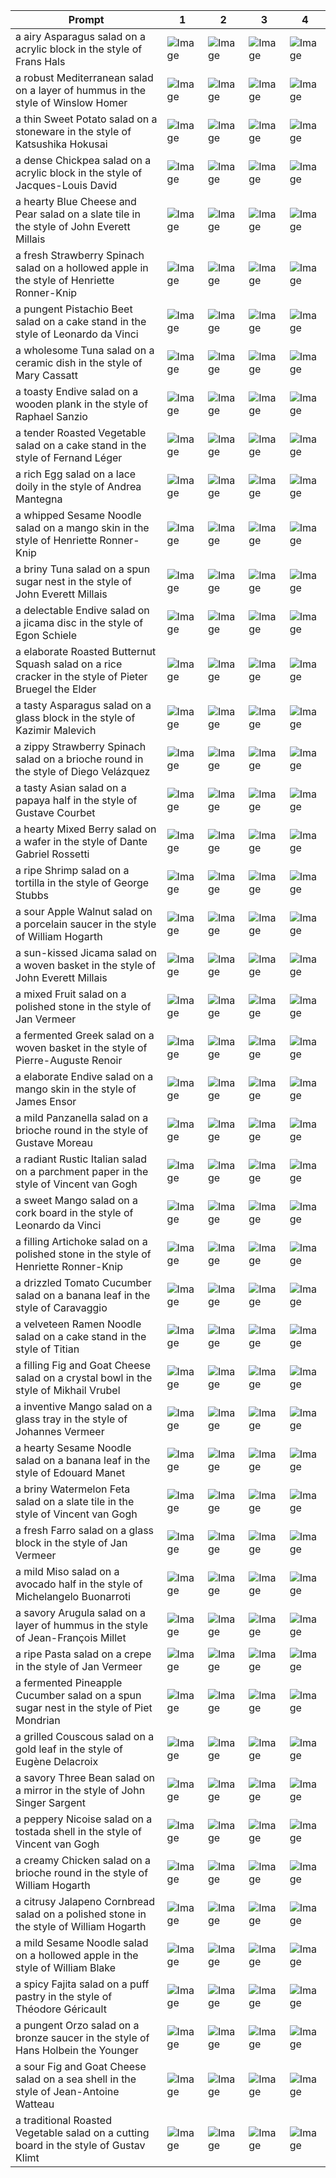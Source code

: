 | Prompt | 1 | 2 | 3 | 4 |
|-|-|-|-|-|
| a airy Asparagus salad on a acrylic block in the style of Frans Hals | ![Image](https://salad-benchmark-public-assets.s3.us-east-2.amazonaws.com/sdxl/c727faf0-1250-4ad2-9e45-5ab730ab14b0-0.jpg) | ![Image](https://salad-benchmark-public-assets.s3.us-east-2.amazonaws.com/sdxl/c727faf0-1250-4ad2-9e45-5ab730ab14b0-1.jpg) | ![Image](https://salad-benchmark-public-assets.s3.us-east-2.amazonaws.com/sdxl/c727faf0-1250-4ad2-9e45-5ab730ab14b0-2.jpg) | ![Image](https://salad-benchmark-public-assets.s3.us-east-2.amazonaws.com/sdxl/c727faf0-1250-4ad2-9e45-5ab730ab14b0-3.jpg) |
| a robust Mediterranean salad on a layer of hummus in the style of Winslow Homer | ![Image](https://salad-benchmark-public-assets.s3.us-east-2.amazonaws.com/sdxl/e7c5f383-5ca9-44d4-bee9-5e0e255b66f2-0.jpg) | ![Image](https://salad-benchmark-public-assets.s3.us-east-2.amazonaws.com/sdxl/e7c5f383-5ca9-44d4-bee9-5e0e255b66f2-1.jpg) | ![Image](https://salad-benchmark-public-assets.s3.us-east-2.amazonaws.com/sdxl/e7c5f383-5ca9-44d4-bee9-5e0e255b66f2-2.jpg) | ![Image](https://salad-benchmark-public-assets.s3.us-east-2.amazonaws.com/sdxl/e7c5f383-5ca9-44d4-bee9-5e0e255b66f2-3.jpg) |
| a thin Sweet Potato salad on a stoneware in the style of Katsushika Hokusai | ![Image](https://salad-benchmark-public-assets.s3.us-east-2.amazonaws.com/sdxl/74985705-255f-406a-b651-76e57d7703df-0.jpg) | ![Image](https://salad-benchmark-public-assets.s3.us-east-2.amazonaws.com/sdxl/74985705-255f-406a-b651-76e57d7703df-1.jpg) | ![Image](https://salad-benchmark-public-assets.s3.us-east-2.amazonaws.com/sdxl/74985705-255f-406a-b651-76e57d7703df-2.jpg) | ![Image](https://salad-benchmark-public-assets.s3.us-east-2.amazonaws.com/sdxl/74985705-255f-406a-b651-76e57d7703df-3.jpg) |
| a dense Chickpea salad on a acrylic block in the style of Jacques-Louis David | ![Image](https://salad-benchmark-public-assets.s3.us-east-2.amazonaws.com/sdxl/b4825203-4b18-46c2-a4a8-acef412fac45-0.jpg) | ![Image](https://salad-benchmark-public-assets.s3.us-east-2.amazonaws.com/sdxl/b4825203-4b18-46c2-a4a8-acef412fac45-1.jpg) | ![Image](https://salad-benchmark-public-assets.s3.us-east-2.amazonaws.com/sdxl/b4825203-4b18-46c2-a4a8-acef412fac45-2.jpg) | ![Image](https://salad-benchmark-public-assets.s3.us-east-2.amazonaws.com/sdxl/b4825203-4b18-46c2-a4a8-acef412fac45-3.jpg) |
| a hearty Blue Cheese and Pear salad on a slate tile in the style of John Everett Millais | ![Image](https://salad-benchmark-public-assets.s3.us-east-2.amazonaws.com/sdxl/c9ec7367-e3fb-4328-9742-76914f04086e-0.jpg) | ![Image](https://salad-benchmark-public-assets.s3.us-east-2.amazonaws.com/sdxl/c9ec7367-e3fb-4328-9742-76914f04086e-1.jpg) | ![Image](https://salad-benchmark-public-assets.s3.us-east-2.amazonaws.com/sdxl/c9ec7367-e3fb-4328-9742-76914f04086e-2.jpg) | ![Image](https://salad-benchmark-public-assets.s3.us-east-2.amazonaws.com/sdxl/c9ec7367-e3fb-4328-9742-76914f04086e-3.jpg) |
| a fresh Strawberry Spinach salad on a hollowed apple in the style of Henriette Ronner-Knip | ![Image](https://salad-benchmark-public-assets.s3.us-east-2.amazonaws.com/sdxl/1adb3db0-5fa9-477a-8b0c-dcae69ebbcbb-0.jpg) | ![Image](https://salad-benchmark-public-assets.s3.us-east-2.amazonaws.com/sdxl/1adb3db0-5fa9-477a-8b0c-dcae69ebbcbb-1.jpg) | ![Image](https://salad-benchmark-public-assets.s3.us-east-2.amazonaws.com/sdxl/1adb3db0-5fa9-477a-8b0c-dcae69ebbcbb-2.jpg) | ![Image](https://salad-benchmark-public-assets.s3.us-east-2.amazonaws.com/sdxl/1adb3db0-5fa9-477a-8b0c-dcae69ebbcbb-3.jpg) |
| a pungent Pistachio Beet salad on a cake stand in the style of Leonardo da Vinci | ![Image](https://salad-benchmark-public-assets.s3.us-east-2.amazonaws.com/sdxl/2f0035cf-9d85-4466-8e72-a3dbeda8683e-0.jpg) | ![Image](https://salad-benchmark-public-assets.s3.us-east-2.amazonaws.com/sdxl/2f0035cf-9d85-4466-8e72-a3dbeda8683e-1.jpg) | ![Image](https://salad-benchmark-public-assets.s3.us-east-2.amazonaws.com/sdxl/2f0035cf-9d85-4466-8e72-a3dbeda8683e-2.jpg) | ![Image](https://salad-benchmark-public-assets.s3.us-east-2.amazonaws.com/sdxl/2f0035cf-9d85-4466-8e72-a3dbeda8683e-3.jpg) |
| a wholesome Tuna salad on a ceramic dish in the style of Mary Cassatt | ![Image](https://salad-benchmark-public-assets.s3.us-east-2.amazonaws.com/sdxl/85402e97-ac87-4f24-8521-367203b93430-0.jpg) | ![Image](https://salad-benchmark-public-assets.s3.us-east-2.amazonaws.com/sdxl/85402e97-ac87-4f24-8521-367203b93430-1.jpg) | ![Image](https://salad-benchmark-public-assets.s3.us-east-2.amazonaws.com/sdxl/85402e97-ac87-4f24-8521-367203b93430-2.jpg) | ![Image](https://salad-benchmark-public-assets.s3.us-east-2.amazonaws.com/sdxl/85402e97-ac87-4f24-8521-367203b93430-3.jpg) |
| a toasty Endive salad on a wooden plank in the style of Raphael Sanzio | ![Image](https://salad-benchmark-public-assets.s3.us-east-2.amazonaws.com/sdxl/1fc4ec19-9d22-422a-83a4-0aa42beab612-0.jpg) | ![Image](https://salad-benchmark-public-assets.s3.us-east-2.amazonaws.com/sdxl/1fc4ec19-9d22-422a-83a4-0aa42beab612-1.jpg) | ![Image](https://salad-benchmark-public-assets.s3.us-east-2.amazonaws.com/sdxl/1fc4ec19-9d22-422a-83a4-0aa42beab612-2.jpg) | ![Image](https://salad-benchmark-public-assets.s3.us-east-2.amazonaws.com/sdxl/1fc4ec19-9d22-422a-83a4-0aa42beab612-3.jpg) |
| a tender Roasted Vegetable salad on a cake stand in the style of Fernand Léger | ![Image](https://salad-benchmark-public-assets.s3.us-east-2.amazonaws.com/sdxl/390cfc27-5ffa-44b6-8bf5-48629c53a029-0.jpg) | ![Image](https://salad-benchmark-public-assets.s3.us-east-2.amazonaws.com/sdxl/390cfc27-5ffa-44b6-8bf5-48629c53a029-1.jpg) | ![Image](https://salad-benchmark-public-assets.s3.us-east-2.amazonaws.com/sdxl/390cfc27-5ffa-44b6-8bf5-48629c53a029-2.jpg) | ![Image](https://salad-benchmark-public-assets.s3.us-east-2.amazonaws.com/sdxl/390cfc27-5ffa-44b6-8bf5-48629c53a029-3.jpg) |
| a rich Egg salad on a lace doily in the style of Andrea Mantegna | ![Image](https://salad-benchmark-public-assets.s3.us-east-2.amazonaws.com/sdxl/e85a9951-d679-42d8-b841-b5d224f02d80-0.jpg) | ![Image](https://salad-benchmark-public-assets.s3.us-east-2.amazonaws.com/sdxl/e85a9951-d679-42d8-b841-b5d224f02d80-1.jpg) | ![Image](https://salad-benchmark-public-assets.s3.us-east-2.amazonaws.com/sdxl/e85a9951-d679-42d8-b841-b5d224f02d80-2.jpg) | ![Image](https://salad-benchmark-public-assets.s3.us-east-2.amazonaws.com/sdxl/e85a9951-d679-42d8-b841-b5d224f02d80-3.jpg) |
| a whipped Sesame Noodle salad on a mango skin in the style of Henriette Ronner-Knip | ![Image](https://salad-benchmark-public-assets.s3.us-east-2.amazonaws.com/sdxl/ed784873-706b-4699-a9e9-bb4b6d0ec1cd-0.jpg) | ![Image](https://salad-benchmark-public-assets.s3.us-east-2.amazonaws.com/sdxl/ed784873-706b-4699-a9e9-bb4b6d0ec1cd-1.jpg) | ![Image](https://salad-benchmark-public-assets.s3.us-east-2.amazonaws.com/sdxl/ed784873-706b-4699-a9e9-bb4b6d0ec1cd-2.jpg) | ![Image](https://salad-benchmark-public-assets.s3.us-east-2.amazonaws.com/sdxl/ed784873-706b-4699-a9e9-bb4b6d0ec1cd-3.jpg) |
| a briny Tuna salad on a spun sugar nest in the style of John Everett Millais | ![Image](https://salad-benchmark-public-assets.s3.us-east-2.amazonaws.com/sdxl/bd0bb1f8-aef2-467a-a31f-d5858586513d-0.jpg) | ![Image](https://salad-benchmark-public-assets.s3.us-east-2.amazonaws.com/sdxl/bd0bb1f8-aef2-467a-a31f-d5858586513d-1.jpg) | ![Image](https://salad-benchmark-public-assets.s3.us-east-2.amazonaws.com/sdxl/bd0bb1f8-aef2-467a-a31f-d5858586513d-2.jpg) | ![Image](https://salad-benchmark-public-assets.s3.us-east-2.amazonaws.com/sdxl/bd0bb1f8-aef2-467a-a31f-d5858586513d-3.jpg) |
| a delectable Endive salad on a jicama disc in the style of Egon Schiele | ![Image](https://salad-benchmark-public-assets.s3.us-east-2.amazonaws.com/sdxl/0e778ae1-1229-4dc0-af9c-1b9fd7b3f804-0.jpg) | ![Image](https://salad-benchmark-public-assets.s3.us-east-2.amazonaws.com/sdxl/0e778ae1-1229-4dc0-af9c-1b9fd7b3f804-1.jpg) | ![Image](https://salad-benchmark-public-assets.s3.us-east-2.amazonaws.com/sdxl/0e778ae1-1229-4dc0-af9c-1b9fd7b3f804-2.jpg) | ![Image](https://salad-benchmark-public-assets.s3.us-east-2.amazonaws.com/sdxl/0e778ae1-1229-4dc0-af9c-1b9fd7b3f804-3.jpg) |
| a elaborate Roasted Butternut Squash salad on a rice cracker in the style of Pieter Bruegel the Elder | ![Image](https://salad-benchmark-public-assets.s3.us-east-2.amazonaws.com/sdxl/bee1a8ea-5f9d-434f-802f-ec1a526851f6-0.jpg) | ![Image](https://salad-benchmark-public-assets.s3.us-east-2.amazonaws.com/sdxl/bee1a8ea-5f9d-434f-802f-ec1a526851f6-1.jpg) | ![Image](https://salad-benchmark-public-assets.s3.us-east-2.amazonaws.com/sdxl/bee1a8ea-5f9d-434f-802f-ec1a526851f6-2.jpg) | ![Image](https://salad-benchmark-public-assets.s3.us-east-2.amazonaws.com/sdxl/bee1a8ea-5f9d-434f-802f-ec1a526851f6-3.jpg) |
| a tasty Asparagus salad on a glass block in the style of Kazimir Malevich | ![Image](https://salad-benchmark-public-assets.s3.us-east-2.amazonaws.com/sdxl/6b24a18f-a86c-4f3b-a600-036a58a872a6-0.jpg) | ![Image](https://salad-benchmark-public-assets.s3.us-east-2.amazonaws.com/sdxl/6b24a18f-a86c-4f3b-a600-036a58a872a6-1.jpg) | ![Image](https://salad-benchmark-public-assets.s3.us-east-2.amazonaws.com/sdxl/6b24a18f-a86c-4f3b-a600-036a58a872a6-2.jpg) | ![Image](https://salad-benchmark-public-assets.s3.us-east-2.amazonaws.com/sdxl/6b24a18f-a86c-4f3b-a600-036a58a872a6-3.jpg) |
| a zippy Strawberry Spinach salad on a brioche round in the style of Diego Velázquez | ![Image](https://salad-benchmark-public-assets.s3.us-east-2.amazonaws.com/sdxl/07ddfa3f-9a31-442d-9dc9-4ba5e7413449-0.jpg) | ![Image](https://salad-benchmark-public-assets.s3.us-east-2.amazonaws.com/sdxl/07ddfa3f-9a31-442d-9dc9-4ba5e7413449-1.jpg) | ![Image](https://salad-benchmark-public-assets.s3.us-east-2.amazonaws.com/sdxl/07ddfa3f-9a31-442d-9dc9-4ba5e7413449-2.jpg) | ![Image](https://salad-benchmark-public-assets.s3.us-east-2.amazonaws.com/sdxl/07ddfa3f-9a31-442d-9dc9-4ba5e7413449-3.jpg) |
| a tasty Asian salad on a papaya half in the style of Gustave Courbet | ![Image](https://salad-benchmark-public-assets.s3.us-east-2.amazonaws.com/sdxl/86d3fe04-626e-432e-89d9-4810ab060438-0.jpg) | ![Image](https://salad-benchmark-public-assets.s3.us-east-2.amazonaws.com/sdxl/86d3fe04-626e-432e-89d9-4810ab060438-1.jpg) | ![Image](https://salad-benchmark-public-assets.s3.us-east-2.amazonaws.com/sdxl/86d3fe04-626e-432e-89d9-4810ab060438-2.jpg) | ![Image](https://salad-benchmark-public-assets.s3.us-east-2.amazonaws.com/sdxl/86d3fe04-626e-432e-89d9-4810ab060438-3.jpg) |
| a hearty Mixed Berry salad on a wafer in the style of Dante Gabriel Rossetti | ![Image](https://salad-benchmark-public-assets.s3.us-east-2.amazonaws.com/sdxl/e421f783-ad80-49f2-8f0b-fb03604a913a-0.jpg) | ![Image](https://salad-benchmark-public-assets.s3.us-east-2.amazonaws.com/sdxl/e421f783-ad80-49f2-8f0b-fb03604a913a-1.jpg) | ![Image](https://salad-benchmark-public-assets.s3.us-east-2.amazonaws.com/sdxl/e421f783-ad80-49f2-8f0b-fb03604a913a-2.jpg) | ![Image](https://salad-benchmark-public-assets.s3.us-east-2.amazonaws.com/sdxl/e421f783-ad80-49f2-8f0b-fb03604a913a-3.jpg) |
| a ripe Shrimp salad on a tortilla in the style of George Stubbs | ![Image](https://salad-benchmark-public-assets.s3.us-east-2.amazonaws.com/sdxl/0fdb5434-c0dc-4a06-b8d8-f101272da19b-0.jpg) | ![Image](https://salad-benchmark-public-assets.s3.us-east-2.amazonaws.com/sdxl/0fdb5434-c0dc-4a06-b8d8-f101272da19b-1.jpg) | ![Image](https://salad-benchmark-public-assets.s3.us-east-2.amazonaws.com/sdxl/0fdb5434-c0dc-4a06-b8d8-f101272da19b-2.jpg) | ![Image](https://salad-benchmark-public-assets.s3.us-east-2.amazonaws.com/sdxl/0fdb5434-c0dc-4a06-b8d8-f101272da19b-3.jpg) |
| a sour Apple Walnut salad on a porcelain saucer in the style of William Hogarth | ![Image](https://salad-benchmark-public-assets.s3.us-east-2.amazonaws.com/sdxl/53a08a72-17d4-4137-9520-ab1da4904f7a-0.jpg) | ![Image](https://salad-benchmark-public-assets.s3.us-east-2.amazonaws.com/sdxl/53a08a72-17d4-4137-9520-ab1da4904f7a-1.jpg) | ![Image](https://salad-benchmark-public-assets.s3.us-east-2.amazonaws.com/sdxl/53a08a72-17d4-4137-9520-ab1da4904f7a-2.jpg) | ![Image](https://salad-benchmark-public-assets.s3.us-east-2.amazonaws.com/sdxl/53a08a72-17d4-4137-9520-ab1da4904f7a-3.jpg) |
| a sun-kissed Jicama salad on a woven basket in the style of John Everett Millais | ![Image](https://salad-benchmark-public-assets.s3.us-east-2.amazonaws.com/sdxl/2fcd42ac-ae11-4bc0-8471-74b6a37c2713-0.jpg) | ![Image](https://salad-benchmark-public-assets.s3.us-east-2.amazonaws.com/sdxl/2fcd42ac-ae11-4bc0-8471-74b6a37c2713-1.jpg) | ![Image](https://salad-benchmark-public-assets.s3.us-east-2.amazonaws.com/sdxl/2fcd42ac-ae11-4bc0-8471-74b6a37c2713-2.jpg) | ![Image](https://salad-benchmark-public-assets.s3.us-east-2.amazonaws.com/sdxl/2fcd42ac-ae11-4bc0-8471-74b6a37c2713-3.jpg) |
| a mixed Fruit salad on a polished stone in the style of Jan Vermeer | ![Image](https://salad-benchmark-public-assets.s3.us-east-2.amazonaws.com/sdxl/07feb8dd-a11f-461f-98ab-a83d4d83bb51-0.jpg) | ![Image](https://salad-benchmark-public-assets.s3.us-east-2.amazonaws.com/sdxl/07feb8dd-a11f-461f-98ab-a83d4d83bb51-1.jpg) | ![Image](https://salad-benchmark-public-assets.s3.us-east-2.amazonaws.com/sdxl/07feb8dd-a11f-461f-98ab-a83d4d83bb51-2.jpg) | ![Image](https://salad-benchmark-public-assets.s3.us-east-2.amazonaws.com/sdxl/07feb8dd-a11f-461f-98ab-a83d4d83bb51-3.jpg) |
| a fermented Greek salad on a woven basket in the style of Pierre-Auguste Renoir | ![Image](https://salad-benchmark-public-assets.s3.us-east-2.amazonaws.com/sdxl/fffb689e-7933-4b81-9d1f-42c3c969fbab-0.jpg) | ![Image](https://salad-benchmark-public-assets.s3.us-east-2.amazonaws.com/sdxl/fffb689e-7933-4b81-9d1f-42c3c969fbab-1.jpg) | ![Image](https://salad-benchmark-public-assets.s3.us-east-2.amazonaws.com/sdxl/fffb689e-7933-4b81-9d1f-42c3c969fbab-2.jpg) | ![Image](https://salad-benchmark-public-assets.s3.us-east-2.amazonaws.com/sdxl/fffb689e-7933-4b81-9d1f-42c3c969fbab-3.jpg) |
| a elaborate Endive salad on a mango skin in the style of James Ensor | ![Image](https://salad-benchmark-public-assets.s3.us-east-2.amazonaws.com/sdxl/ca374c31-fba3-4bc1-a206-66a98b54dccf-0.jpg) | ![Image](https://salad-benchmark-public-assets.s3.us-east-2.amazonaws.com/sdxl/ca374c31-fba3-4bc1-a206-66a98b54dccf-1.jpg) | ![Image](https://salad-benchmark-public-assets.s3.us-east-2.amazonaws.com/sdxl/ca374c31-fba3-4bc1-a206-66a98b54dccf-2.jpg) | ![Image](https://salad-benchmark-public-assets.s3.us-east-2.amazonaws.com/sdxl/ca374c31-fba3-4bc1-a206-66a98b54dccf-3.jpg) |
| a mild Panzanella salad on a brioche round in the style of Gustave Moreau | ![Image](https://salad-benchmark-public-assets.s3.us-east-2.amazonaws.com/sdxl/0c8c0123-0f5d-4caa-be54-c9863b150044-0.jpg) | ![Image](https://salad-benchmark-public-assets.s3.us-east-2.amazonaws.com/sdxl/0c8c0123-0f5d-4caa-be54-c9863b150044-1.jpg) | ![Image](https://salad-benchmark-public-assets.s3.us-east-2.amazonaws.com/sdxl/0c8c0123-0f5d-4caa-be54-c9863b150044-2.jpg) | ![Image](https://salad-benchmark-public-assets.s3.us-east-2.amazonaws.com/sdxl/0c8c0123-0f5d-4caa-be54-c9863b150044-3.jpg) |
| a radiant Rustic Italian salad on a parchment paper in the style of Vincent van Gogh | ![Image](https://salad-benchmark-public-assets.s3.us-east-2.amazonaws.com/sdxl/f7dbf26e-5c26-4084-a2ef-8880b35353f0-0.jpg) | ![Image](https://salad-benchmark-public-assets.s3.us-east-2.amazonaws.com/sdxl/f7dbf26e-5c26-4084-a2ef-8880b35353f0-1.jpg) | ![Image](https://salad-benchmark-public-assets.s3.us-east-2.amazonaws.com/sdxl/f7dbf26e-5c26-4084-a2ef-8880b35353f0-2.jpg) | ![Image](https://salad-benchmark-public-assets.s3.us-east-2.amazonaws.com/sdxl/f7dbf26e-5c26-4084-a2ef-8880b35353f0-3.jpg) |
| a sweet Mango salad on a cork board in the style of Leonardo da Vinci | ![Image](https://salad-benchmark-public-assets.s3.us-east-2.amazonaws.com/sdxl/d3b57bd3-267d-4d04-8b6c-e39ccd49f51b-0.jpg) | ![Image](https://salad-benchmark-public-assets.s3.us-east-2.amazonaws.com/sdxl/d3b57bd3-267d-4d04-8b6c-e39ccd49f51b-1.jpg) | ![Image](https://salad-benchmark-public-assets.s3.us-east-2.amazonaws.com/sdxl/d3b57bd3-267d-4d04-8b6c-e39ccd49f51b-2.jpg) | ![Image](https://salad-benchmark-public-assets.s3.us-east-2.amazonaws.com/sdxl/d3b57bd3-267d-4d04-8b6c-e39ccd49f51b-3.jpg) |
| a filling Artichoke salad on a polished stone in the style of Henriette Ronner-Knip | ![Image](https://salad-benchmark-public-assets.s3.us-east-2.amazonaws.com/sdxl/1a54830a-d7eb-416b-9ef5-8c617160627e-0.jpg) | ![Image](https://salad-benchmark-public-assets.s3.us-east-2.amazonaws.com/sdxl/1a54830a-d7eb-416b-9ef5-8c617160627e-1.jpg) | ![Image](https://salad-benchmark-public-assets.s3.us-east-2.amazonaws.com/sdxl/1a54830a-d7eb-416b-9ef5-8c617160627e-2.jpg) | ![Image](https://salad-benchmark-public-assets.s3.us-east-2.amazonaws.com/sdxl/1a54830a-d7eb-416b-9ef5-8c617160627e-3.jpg) |
| a drizzled Tomato Cucumber salad on a banana leaf in the style of Caravaggio | ![Image](https://salad-benchmark-public-assets.s3.us-east-2.amazonaws.com/sdxl/58f2a7e7-21e6-431d-9cdb-6dcade35f99b-0.jpg) | ![Image](https://salad-benchmark-public-assets.s3.us-east-2.amazonaws.com/sdxl/58f2a7e7-21e6-431d-9cdb-6dcade35f99b-1.jpg) | ![Image](https://salad-benchmark-public-assets.s3.us-east-2.amazonaws.com/sdxl/58f2a7e7-21e6-431d-9cdb-6dcade35f99b-2.jpg) | ![Image](https://salad-benchmark-public-assets.s3.us-east-2.amazonaws.com/sdxl/58f2a7e7-21e6-431d-9cdb-6dcade35f99b-3.jpg) |
| a velveteen Ramen Noodle salad on a cake stand in the style of Titian | ![Image](https://salad-benchmark-public-assets.s3.us-east-2.amazonaws.com/sdxl/5cf9dab3-3326-47c3-8b3b-783d37155716-0.jpg) | ![Image](https://salad-benchmark-public-assets.s3.us-east-2.amazonaws.com/sdxl/5cf9dab3-3326-47c3-8b3b-783d37155716-1.jpg) | ![Image](https://salad-benchmark-public-assets.s3.us-east-2.amazonaws.com/sdxl/5cf9dab3-3326-47c3-8b3b-783d37155716-2.jpg) | ![Image](https://salad-benchmark-public-assets.s3.us-east-2.amazonaws.com/sdxl/5cf9dab3-3326-47c3-8b3b-783d37155716-3.jpg) |
| a filling Fig and Goat Cheese salad on a crystal bowl in the style of Mikhail Vrubel | ![Image](https://salad-benchmark-public-assets.s3.us-east-2.amazonaws.com/sdxl/ffa0766a-4c4e-487b-b614-d6a812ae7ba0-0.jpg) | ![Image](https://salad-benchmark-public-assets.s3.us-east-2.amazonaws.com/sdxl/ffa0766a-4c4e-487b-b614-d6a812ae7ba0-1.jpg) | ![Image](https://salad-benchmark-public-assets.s3.us-east-2.amazonaws.com/sdxl/ffa0766a-4c4e-487b-b614-d6a812ae7ba0-2.jpg) | ![Image](https://salad-benchmark-public-assets.s3.us-east-2.amazonaws.com/sdxl/ffa0766a-4c4e-487b-b614-d6a812ae7ba0-3.jpg) |
| a inventive Mango salad on a glass tray in the style of Johannes Vermeer | ![Image](https://salad-benchmark-public-assets.s3.us-east-2.amazonaws.com/sdxl/262dfe3a-d784-43c1-9195-8293f814ec0f-0.jpg) | ![Image](https://salad-benchmark-public-assets.s3.us-east-2.amazonaws.com/sdxl/262dfe3a-d784-43c1-9195-8293f814ec0f-1.jpg) | ![Image](https://salad-benchmark-public-assets.s3.us-east-2.amazonaws.com/sdxl/262dfe3a-d784-43c1-9195-8293f814ec0f-2.jpg) | ![Image](https://salad-benchmark-public-assets.s3.us-east-2.amazonaws.com/sdxl/262dfe3a-d784-43c1-9195-8293f814ec0f-3.jpg) |
| a hearty Sesame Noodle salad on a banana leaf in the style of Edouard Manet | ![Image](https://salad-benchmark-public-assets.s3.us-east-2.amazonaws.com/sdxl/20be4627-362f-43ba-bbde-ee1381ed66e2-0.jpg) | ![Image](https://salad-benchmark-public-assets.s3.us-east-2.amazonaws.com/sdxl/20be4627-362f-43ba-bbde-ee1381ed66e2-1.jpg) | ![Image](https://salad-benchmark-public-assets.s3.us-east-2.amazonaws.com/sdxl/20be4627-362f-43ba-bbde-ee1381ed66e2-2.jpg) | ![Image](https://salad-benchmark-public-assets.s3.us-east-2.amazonaws.com/sdxl/20be4627-362f-43ba-bbde-ee1381ed66e2-3.jpg) |
| a briny Watermelon Feta salad on a slate tile in the style of Vincent van Gogh | ![Image](https://salad-benchmark-public-assets.s3.us-east-2.amazonaws.com/sdxl/80b7d2c4-4c33-4ca9-91eb-c2eb9cb48cc8-0.jpg) | ![Image](https://salad-benchmark-public-assets.s3.us-east-2.amazonaws.com/sdxl/80b7d2c4-4c33-4ca9-91eb-c2eb9cb48cc8-1.jpg) | ![Image](https://salad-benchmark-public-assets.s3.us-east-2.amazonaws.com/sdxl/80b7d2c4-4c33-4ca9-91eb-c2eb9cb48cc8-2.jpg) | ![Image](https://salad-benchmark-public-assets.s3.us-east-2.amazonaws.com/sdxl/80b7d2c4-4c33-4ca9-91eb-c2eb9cb48cc8-3.jpg) |
| a fresh Farro salad on a glass block in the style of Jan Vermeer | ![Image](https://salad-benchmark-public-assets.s3.us-east-2.amazonaws.com/sdxl/30a5b95a-9f06-4986-8268-1b83a1ffc213-0.jpg) | ![Image](https://salad-benchmark-public-assets.s3.us-east-2.amazonaws.com/sdxl/30a5b95a-9f06-4986-8268-1b83a1ffc213-1.jpg) | ![Image](https://salad-benchmark-public-assets.s3.us-east-2.amazonaws.com/sdxl/30a5b95a-9f06-4986-8268-1b83a1ffc213-2.jpg) | ![Image](https://salad-benchmark-public-assets.s3.us-east-2.amazonaws.com/sdxl/30a5b95a-9f06-4986-8268-1b83a1ffc213-3.jpg) |
| a mild Miso salad on a avocado half in the style of Michelangelo Buonarroti | ![Image](https://salad-benchmark-public-assets.s3.us-east-2.amazonaws.com/sdxl/dcad3cc7-e553-427b-9df0-b6efe1361040-0.jpg) | ![Image](https://salad-benchmark-public-assets.s3.us-east-2.amazonaws.com/sdxl/dcad3cc7-e553-427b-9df0-b6efe1361040-1.jpg) | ![Image](https://salad-benchmark-public-assets.s3.us-east-2.amazonaws.com/sdxl/dcad3cc7-e553-427b-9df0-b6efe1361040-2.jpg) | ![Image](https://salad-benchmark-public-assets.s3.us-east-2.amazonaws.com/sdxl/dcad3cc7-e553-427b-9df0-b6efe1361040-3.jpg) |
| a savory Arugula salad on a layer of hummus in the style of Jean-François Millet | ![Image](https://salad-benchmark-public-assets.s3.us-east-2.amazonaws.com/sdxl/ce48d25d-534c-4453-89bc-ff5fe03fef99-0.jpg) | ![Image](https://salad-benchmark-public-assets.s3.us-east-2.amazonaws.com/sdxl/ce48d25d-534c-4453-89bc-ff5fe03fef99-1.jpg) | ![Image](https://salad-benchmark-public-assets.s3.us-east-2.amazonaws.com/sdxl/ce48d25d-534c-4453-89bc-ff5fe03fef99-2.jpg) | ![Image](https://salad-benchmark-public-assets.s3.us-east-2.amazonaws.com/sdxl/ce48d25d-534c-4453-89bc-ff5fe03fef99-3.jpg) |
| a ripe Pasta salad on a crepe in the style of Jan Vermeer | ![Image](https://salad-benchmark-public-assets.s3.us-east-2.amazonaws.com/sdxl/bc6c9645-6012-4476-a135-6b53079522b8-0.jpg) | ![Image](https://salad-benchmark-public-assets.s3.us-east-2.amazonaws.com/sdxl/bc6c9645-6012-4476-a135-6b53079522b8-1.jpg) | ![Image](https://salad-benchmark-public-assets.s3.us-east-2.amazonaws.com/sdxl/bc6c9645-6012-4476-a135-6b53079522b8-2.jpg) | ![Image](https://salad-benchmark-public-assets.s3.us-east-2.amazonaws.com/sdxl/bc6c9645-6012-4476-a135-6b53079522b8-3.jpg) |
| a fermented Pineapple Cucumber salad on a spun sugar nest in the style of Piet Mondrian | ![Image](https://salad-benchmark-public-assets.s3.us-east-2.amazonaws.com/sdxl/c87daee3-c2c7-4957-bf5e-e80436d81c5f-0.jpg) | ![Image](https://salad-benchmark-public-assets.s3.us-east-2.amazonaws.com/sdxl/c87daee3-c2c7-4957-bf5e-e80436d81c5f-1.jpg) | ![Image](https://salad-benchmark-public-assets.s3.us-east-2.amazonaws.com/sdxl/c87daee3-c2c7-4957-bf5e-e80436d81c5f-2.jpg) | ![Image](https://salad-benchmark-public-assets.s3.us-east-2.amazonaws.com/sdxl/c87daee3-c2c7-4957-bf5e-e80436d81c5f-3.jpg) |
| a grilled Couscous salad on a gold leaf in the style of Eugène Delacroix | ![Image](https://salad-benchmark-public-assets.s3.us-east-2.amazonaws.com/sdxl/a6f60d5c-02ec-4ff2-a8de-f7d87688ab60-0.jpg) | ![Image](https://salad-benchmark-public-assets.s3.us-east-2.amazonaws.com/sdxl/a6f60d5c-02ec-4ff2-a8de-f7d87688ab60-1.jpg) | ![Image](https://salad-benchmark-public-assets.s3.us-east-2.amazonaws.com/sdxl/a6f60d5c-02ec-4ff2-a8de-f7d87688ab60-2.jpg) | ![Image](https://salad-benchmark-public-assets.s3.us-east-2.amazonaws.com/sdxl/a6f60d5c-02ec-4ff2-a8de-f7d87688ab60-3.jpg) |
| a savory Three Bean salad on a mirror in the style of John Singer Sargent | ![Image](https://salad-benchmark-public-assets.s3.us-east-2.amazonaws.com/sdxl/9b6c3ecd-a3fb-4558-9046-16c10622f1ec-0.jpg) | ![Image](https://salad-benchmark-public-assets.s3.us-east-2.amazonaws.com/sdxl/9b6c3ecd-a3fb-4558-9046-16c10622f1ec-1.jpg) | ![Image](https://salad-benchmark-public-assets.s3.us-east-2.amazonaws.com/sdxl/9b6c3ecd-a3fb-4558-9046-16c10622f1ec-2.jpg) | ![Image](https://salad-benchmark-public-assets.s3.us-east-2.amazonaws.com/sdxl/9b6c3ecd-a3fb-4558-9046-16c10622f1ec-3.jpg) |
| a peppery Nicoise salad on a tostada shell in the style of Vincent van Gogh | ![Image](https://salad-benchmark-public-assets.s3.us-east-2.amazonaws.com/sdxl/dbbd68eb-f75b-4fb5-a768-24f3012d79a9-0.jpg) | ![Image](https://salad-benchmark-public-assets.s3.us-east-2.amazonaws.com/sdxl/dbbd68eb-f75b-4fb5-a768-24f3012d79a9-1.jpg) | ![Image](https://salad-benchmark-public-assets.s3.us-east-2.amazonaws.com/sdxl/dbbd68eb-f75b-4fb5-a768-24f3012d79a9-2.jpg) | ![Image](https://salad-benchmark-public-assets.s3.us-east-2.amazonaws.com/sdxl/dbbd68eb-f75b-4fb5-a768-24f3012d79a9-3.jpg) |
| a creamy Chicken salad on a brioche round in the style of William Hogarth | ![Image](https://salad-benchmark-public-assets.s3.us-east-2.amazonaws.com/sdxl/c992c7fe-c155-4815-b0db-e83faab24580-0.jpg) | ![Image](https://salad-benchmark-public-assets.s3.us-east-2.amazonaws.com/sdxl/c992c7fe-c155-4815-b0db-e83faab24580-1.jpg) | ![Image](https://salad-benchmark-public-assets.s3.us-east-2.amazonaws.com/sdxl/c992c7fe-c155-4815-b0db-e83faab24580-2.jpg) | ![Image](https://salad-benchmark-public-assets.s3.us-east-2.amazonaws.com/sdxl/c992c7fe-c155-4815-b0db-e83faab24580-3.jpg) |
| a citrusy Jalapeno Cornbread salad on a polished stone in the style of William Hogarth | ![Image](https://salad-benchmark-public-assets.s3.us-east-2.amazonaws.com/sdxl/6a77a95f-eda1-4cc5-8eea-c4bd35732ab4-0.jpg) | ![Image](https://salad-benchmark-public-assets.s3.us-east-2.amazonaws.com/sdxl/6a77a95f-eda1-4cc5-8eea-c4bd35732ab4-1.jpg) | ![Image](https://salad-benchmark-public-assets.s3.us-east-2.amazonaws.com/sdxl/6a77a95f-eda1-4cc5-8eea-c4bd35732ab4-2.jpg) | ![Image](https://salad-benchmark-public-assets.s3.us-east-2.amazonaws.com/sdxl/6a77a95f-eda1-4cc5-8eea-c4bd35732ab4-3.jpg) |
| a mild Sesame Noodle salad on a hollowed apple in the style of William Blake | ![Image](https://salad-benchmark-public-assets.s3.us-east-2.amazonaws.com/sdxl/f296f4fb-7492-479b-b88a-05c3c798cbdd-0.jpg) | ![Image](https://salad-benchmark-public-assets.s3.us-east-2.amazonaws.com/sdxl/f296f4fb-7492-479b-b88a-05c3c798cbdd-1.jpg) | ![Image](https://salad-benchmark-public-assets.s3.us-east-2.amazonaws.com/sdxl/f296f4fb-7492-479b-b88a-05c3c798cbdd-2.jpg) | ![Image](https://salad-benchmark-public-assets.s3.us-east-2.amazonaws.com/sdxl/f296f4fb-7492-479b-b88a-05c3c798cbdd-3.jpg) |
| a spicy Fajita salad on a puff pastry in the style of Théodore Géricault | ![Image](https://salad-benchmark-public-assets.s3.us-east-2.amazonaws.com/sdxl/a2d0b45c-de2e-458f-99ae-eab9f33ec6d3-0.jpg) | ![Image](https://salad-benchmark-public-assets.s3.us-east-2.amazonaws.com/sdxl/a2d0b45c-de2e-458f-99ae-eab9f33ec6d3-1.jpg) | ![Image](https://salad-benchmark-public-assets.s3.us-east-2.amazonaws.com/sdxl/a2d0b45c-de2e-458f-99ae-eab9f33ec6d3-2.jpg) | ![Image](https://salad-benchmark-public-assets.s3.us-east-2.amazonaws.com/sdxl/a2d0b45c-de2e-458f-99ae-eab9f33ec6d3-3.jpg) |
| a pungent Orzo salad on a bronze saucer in the style of Hans Holbein the Younger | ![Image](https://salad-benchmark-public-assets.s3.us-east-2.amazonaws.com/sdxl/403da172-cbee-4b48-8a65-406a6f6d6ae5-0.jpg) | ![Image](https://salad-benchmark-public-assets.s3.us-east-2.amazonaws.com/sdxl/403da172-cbee-4b48-8a65-406a6f6d6ae5-1.jpg) | ![Image](https://salad-benchmark-public-assets.s3.us-east-2.amazonaws.com/sdxl/403da172-cbee-4b48-8a65-406a6f6d6ae5-2.jpg) | ![Image](https://salad-benchmark-public-assets.s3.us-east-2.amazonaws.com/sdxl/403da172-cbee-4b48-8a65-406a6f6d6ae5-3.jpg) |
| a sour Fig and Goat Cheese salad on a sea shell in the style of Jean-Antoine Watteau | ![Image](https://salad-benchmark-public-assets.s3.us-east-2.amazonaws.com/sdxl/d52bce37-b64c-432d-890e-0411a5fd9a50-0.jpg) | ![Image](https://salad-benchmark-public-assets.s3.us-east-2.amazonaws.com/sdxl/d52bce37-b64c-432d-890e-0411a5fd9a50-1.jpg) | ![Image](https://salad-benchmark-public-assets.s3.us-east-2.amazonaws.com/sdxl/d52bce37-b64c-432d-890e-0411a5fd9a50-2.jpg) | ![Image](https://salad-benchmark-public-assets.s3.us-east-2.amazonaws.com/sdxl/d52bce37-b64c-432d-890e-0411a5fd9a50-3.jpg) |
| a traditional Roasted Vegetable salad on a cutting board in the style of Gustav Klimt | ![Image](https://salad-benchmark-public-assets.s3.us-east-2.amazonaws.com/sdxl/603ae72a-38fd-425c-86f5-070a32352d40-0.jpg) | ![Image](https://salad-benchmark-public-assets.s3.us-east-2.amazonaws.com/sdxl/603ae72a-38fd-425c-86f5-070a32352d40-1.jpg) | ![Image](https://salad-benchmark-public-assets.s3.us-east-2.amazonaws.com/sdxl/603ae72a-38fd-425c-86f5-070a32352d40-2.jpg) | ![Image](https://salad-benchmark-public-assets.s3.us-east-2.amazonaws.com/sdxl/603ae72a-38fd-425c-86f5-070a32352d40-3.jpg) |
